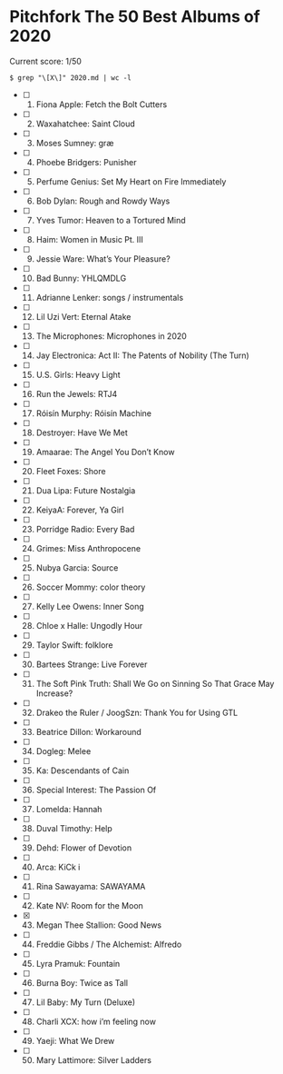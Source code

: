 # Pitchfork The 50 Best Albums of 2020

Current score: 1/50

`$ grep "\[X\]" 2020.md | wc -l`

- [ ] 1. Fiona Apple: Fetch the Bolt Cutters
- [ ] 2. Waxahatchee: Saint Cloud
- [ ] 3. Moses Sumney: græ
- [ ] 4. Phoebe Bridgers: Punisher
- [ ] 5. Perfume Genius: Set My Heart on Fire Immediately
- [ ] 6. Bob Dylan: Rough and Rowdy Ways
- [ ] 7. Yves Tumor: Heaven to a Tortured Mind
- [ ] 8. Haim: Women in Music Pt. III
- [ ] 9. Jessie Ware: What’s Your Pleasure?
- [ ] 10. Bad Bunny: YHLQMDLG
- [ ] 11. Adrianne Lenker: songs / instrumentals
- [ ] 12. Lil Uzi Vert: Eternal Atake
- [ ] 13. The Microphones: Microphones in 2020
- [ ] 14. Jay Electronica: Act II: The Patents of Nobility (The Turn)
- [ ] 15. U.S. Girls: Heavy Light
- [ ] 16. Run the Jewels: RTJ4
- [ ] 17. Róisín Murphy: Róisín Machine
- [ ] 18. Destroyer: Have We Met
- [ ] 19. Amaarae: The Angel You Don’t Know
- [ ] 20. Fleet Foxes: Shore
- [ ] 21. Dua Lipa: Future Nostalgia
- [ ] 22. KeiyaA: Forever, Ya Girl
- [ ] 23. Porridge Radio: Every Bad
- [ ] 24. Grimes: Miss Anthropocene
- [ ] 25. Nubya Garcia: Source
- [ ] 26. Soccer Mommy: color theory
- [ ] 27. Kelly Lee Owens: Inner Song
- [ ] 28. Chloe x Halle: Ungodly Hour
- [ ] 29. Taylor Swift: folklore
- [ ] 30. Bartees Strange: Live Forever
- [ ] 31. The Soft Pink Truth: Shall We Go on Sinning So That Grace May Increase?
- [ ] 32. Drakeo the Ruler / JoogSzn: Thank You for Using GTL
- [ ] 33. Beatrice Dillon: Workaround
- [ ] 34. Dogleg: Melee
- [ ] 35. Ka: Descendants of Cain
- [ ] 36. Special Interest: The Passion Of
- [ ] 37. Lomelda: Hannah
- [ ] 38. Duval Timothy: Help
- [ ] 39. Dehd: Flower of Devotion
- [ ] 40. Arca: KiCk i
- [ ] 41. Rina Sawayama: SAWAYAMA
- [ ] 42. Kate NV: Room for the Moon
- [X] 43. Megan Thee Stallion: Good News
- [ ] 44. Freddie Gibbs / The Alchemist: Alfredo
- [ ] 45. Lyra Pramuk: Fountain
- [ ] 46. Burna Boy: Twice as Tall
- [ ] 47. Lil Baby: My Turn (Deluxe)
- [ ] 48. Charli XCX: how i’m feeling now
- [ ] 49. Yaeji: What We Drew
- [ ] 50. Mary Lattimore: Silver Ladders
